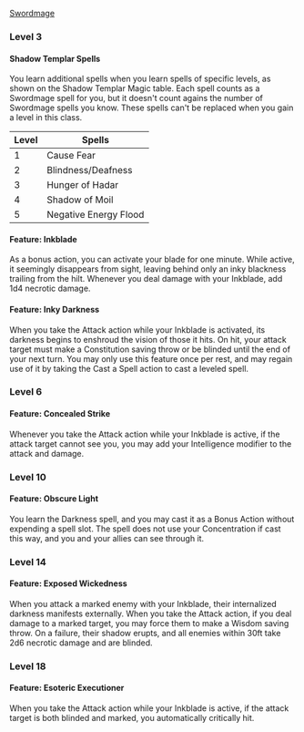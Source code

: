[Swordmage](https://fairo20.github.io/Swordmage/Swordmage_Class.html)

### Level 3
#### Shadow Templar Spells
You learn additional spells when you learn spells of specific levels, as shown on the Shadow Templar Magic table. Each spell counts as a Swordmage spell for you, but it doesn't count agains the number of Swordmage spells you know. These spells can't be replaced when you gain a level in this class.

| Level | Spells                |
| ----- | --------------------- |
| 1     | Cause Fear            |
| 2     | Blindness/Deafness    |
| 3     | Hunger of Hadar       |
| 4     | Shadow of Moil        |
| 5     | Negative Energy Flood |

#### Feature: Inkblade
As a bonus action, you can activate your blade for one minute. While active, it seemingly disappears from sight, leaving behind only an inky blackness trailing from the hilt. Whenever you deal damage with your Inkblade, add 1d4 necrotic damage. 

#### Feature: Inky Darkness
When you take the Attack action while your Inkblade is activated, its darkness begins to enshroud the vision of those it hits. On hit, your attack target must make a Constitution saving throw or be blinded until the end of your next turn. You may only use this feature once per rest, and may regain use of it by taking the Cast a Spell action to cast a leveled spell. 

### Level 6
#### Feature: Concealed Strike
Whenever you take the Attack action while your Inkblade is active, if the attack target cannot see you, you may add your Intelligence modifier to the attack and damage. 

### Level 10
#### Feature: Obscure Light
You learn the Darkness spell, and you may cast it as a Bonus Action without expending a spell slot. The spell does not use your Concentration if cast this way, and you and your allies can see through it. 

### Level 14
#### Feature: Exposed Wickedness
When you attack a marked enemy with your Inkblade, their internalized darkness manifests externally. When you take the Attack action, if you deal damage to a marked target, you may force them to make a Wisdom saving throw. On a failure, their shadow erupts, and all enemies within 30ft take 2d6 necrotic damage and are blinded.

### Level 18
#### Feature: Esoteric Executioner
When you take the Attack action while your Inkblade is active, if the attack target is both blinded and marked, you automatically critically hit. 
